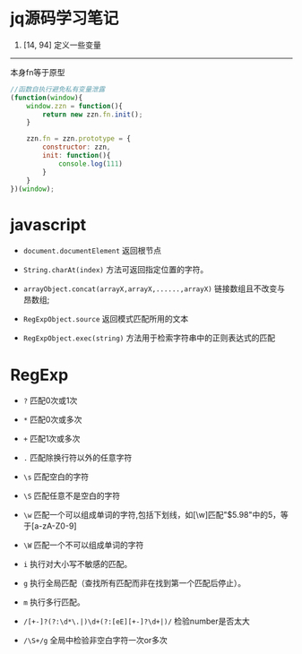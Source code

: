 # jq源码学习笔记		
1. [14, 94]  定义一些变量		
---
		
本身fn等于原型
```javascript
//函数自执行避免私有变量泄露
(function(window){
	window.zzn = function(){
		return new zzn.fn.init();
	}

	zzn.fn = zzn.prototype = {
		constructor: zzn,
		init: function(){
			console.log(111)
		}
	}
})(window);		


```





# javascript  
* `document.documentElement`	返回根节点		

* `String.charAt(index)`	方法可返回指定位置的字符。  		

* `arrayObject.concat(arrayX,arrayX,......,arrayX)`	链接数组且不改变与昂数组;		

* `RegExpObject.source`	返回模式匹配所用的文本
* `RegExpObject.exec(string)`	方法用于检索字符串中的正则表达式的匹配





# RegExp  		
* `?`	匹配0次或1次  	
* `*`	匹配0次或多次		
* `+`	匹配1次或多次		
* `.`	匹配除换行符以外的任意字符		

* `\s`	匹配空白的字符		
* `\S`	匹配任意不是空白的字符	
* `\w`	匹配一个可以组成单词的字符,包括下划线，如[\w]匹配"$5.98"中的5，等于[a-zA-Z0-9]
* `\W`	匹配一个不可以组成单词的字符	

* `i`	执行对大小写不敏感的匹配。	
* `g`	执行全局匹配（查找所有匹配而非在找到第一个匹配后停止）。	
* `m`	执行多行匹配。	

* `/[+-]?(?:\d*\.|)\d+(?:[eE][+-]?\d+|)/`	检验number是否太大		
* `/\S+/g`	全局中检验非空白字符一次or多次
